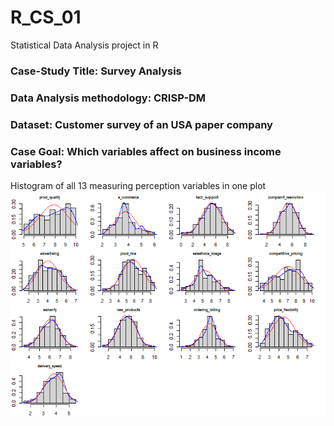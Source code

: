 # R_CS_01
Statistical Data Analysis project in R

### Case-Study Title: Survey Analysis
### Data Analysis methodology: CRISP-DM
### Dataset: Customer survey of an USA paper company
### Case Goal: Which variables affect on business income variables?

Histogram of all 13 measuring perception variables in one plot
![CS_01](CS_01.png)
